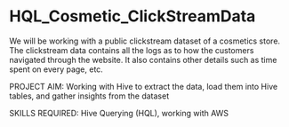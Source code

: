 # HQL_Cosmetic_ClickStreamData

We will be working with a public clickstream dataset of a cosmetics store. The clickstream data contains all the logs as to how the customers navigated through the website. It also contains other details such as time spent on every page, etc.

PROJECT AIM: Working with Hive to extract the data, load them into Hive tables, and gather insights from the dataset

SKILLS REQUIRED: Hive Querying (HQL), working with AWS
